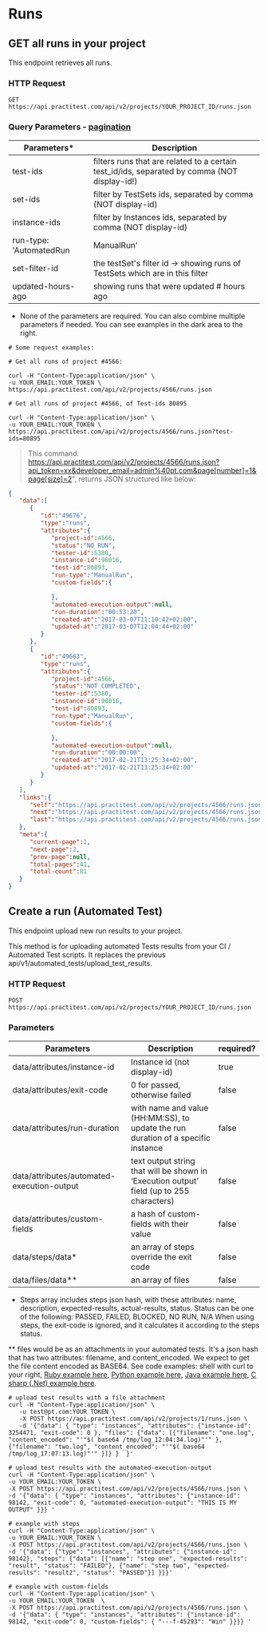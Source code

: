 # Runs

## GET all runs in your project

This endpoint retrieves all runs.

### HTTP Request

`GET https://api.practitest.com/api/v2/projects/YOUR_PROJECT_ID/runs.json`

### Query Parameters - [pagination](#pagination)

Parameters* | Description |
--------- | ------- |
test-ids | filters runs that are related to a certain test_id/ids, separated by comma (NOT display-id!) |
set-ids | filter by TestSets ids, separated by comma (NOT display-id) |
instance-ids | filter by Instances ids, separated by comma (NOT display-id) |
run-type: 'AutomatedRun |ManualRun' | filters run by Run Type: Automated or Manual  |
set-filter-id | the testSet's filter id -> showing runs of TestSets which are in this filter |
updated-hours-ago | showing runs that were updated # hours ago |


* None of the parameters are required. You can also combine multiple parameters if needed.
You can see examples in the dark area to the right.


```shell
# Some request examples:

# Get all runs of project #4566:

curl -H "Content-Type:application/json" \
-u YOUR_EMAIL:YOUR_TOKEN \
https://api.practitest.com/api/v2/projects/4566/runs.json

# Get all runs of project #4566, of Test-ids 80895

curl -H "Content-Type:application/json" \
-u YOUR_EMAIL:YOUR_TOKEN \
https://api.practitest.com/api/v2/projects/4566/runs.json?test-ids=80895

```

> This command: https://api.practitest.com/api/v2/projects/4566/runs.json?api_token=xx&developer_email=admin%40pt.com&page[number]=1&page[size]=2", returns JSON structured like below:

```json
{  
   "data":[  
      {  
         "id":"49676",
         "type":"runs",
         "attributes":{  
            "project-id":4566,
            "status":"NO RUN",
            "tester-id":5380,
            "instance-id":98016,
            "test-id":80893,
            "run-type":"ManualRun",
            "custom-fields":{  

            },
            "automated-execution-output":null,
            "run-duration":"00:53:20",
            "created-at":"2017-03-07T11:10:42+02:00",
            "updated-at":"2017-03-07T12:04:44+02:00"
         }
      },
      {  
         "id":"49663",
         "type":"runs",
         "attributes":{  
            "project-id":4566,
            "status":"NOT COMPLETED",
            "tester-id":5380,
            "instance-id":98016,
            "test-id":80893,
            "run-type":"ManualRun",
            "custom-fields":{  

            },
            "automated-execution-output":null,
            "run-duration":"00:00:00",
            "created-at":"2017-02-21T13:25:34+02:00",
            "updated-at":"2017-02-21T13:25:34+02:00"
         }
      }
   ],
   "links":{  
      "self":"https://api.practitest.com/api/v2/projects/4566/runs.json?api_token=xx&developer_email=pt%40gmail.com&page%5Bnumber%5D=1&page%5Bsize%5D=2",
      "next":"https://api.practitest.com/api/v2/projects/4566/runs.json?api_token=xx&developer_email=pt%40gmail.com&page%5Bnumber%5D=2&page%5Bsize%5D=2",
      "last":"https://api.practitest.com/api/v2/projects/4566/runs.json?api_token=xx&developer_email=pt%40gmail.com&page%5Bnumber%5D=41&page%5Bsize%5D=2"
   },
   "meta":{  
      "current-page":1,
      "next-page":2,
      "prev-page":null,
      "total-pages":41,
      "total-count":81
   }
}
```

## Create a run (Automated Test)

This endpoint upload new run results to your project.

<aside class="notice">This method is for uploading automated Tests results from your CI / Automated Test scripts. It replaces the previous api/v1/automated_tests/upload_test_results.</aside>

### HTTP Request

`POST https://api.practitest.com/api/v2/projects/YOUR_PROJECT_ID/runs.json`

### Parameters

Parameters | Description | required? |
--------- | ------- |------- |
data/attributes/instance-id | Instance id (not display-id) | true |
data/attributes/exit-code | 0 for passed, otherwise failed | false |
data/attributes/run-duration | with name and value (HH:MM:SS), to update the run duration of a specific instance | false |
data/attributes/automated-execution-output | text output string that will be shown in ‘Execution output’ field (up to 255 characters) | false |
data/attributes/custom-fields | a hash of custom-fields with their value | false |
data/steps/data* | an array of steps override the exit code | false |
data/files/data** | an array of files  | false |


* Steps array includes steps json hash, with these attributes: name, description, expected-results, actual-results, status.
Status can be one of the following: PASSED, FAILED, BLOCKED, NO RUN, N/A
When using steps, the exit-code is ignored, and it calculates it according to the steps status.

** files would be as an attachments in your automated tests. It's a json hash that has two attributes: filename, and content_encoded.
We expect to get the file content encoded as BASE64. See code examples: shell with curl to your right, <a href="https://github.com/PractiTest/pt-api-examples/blob/master/api.v2/ruby/runs.rb" target="blank">Ruby example here</a>, <a href="https://github.com/PractiTest/pt-api-examples/blob/master/api.v2/python/create_run_attachmnets.py" target="blank">Python example here</a>, <a href="https://github.com/PractiTest/pt-api-examples/blob/master/api.v2/java/src/main/java/com/practitest/examples/RunWithAttachments.java" target="blank">Java example here</a>, <a href="https://github.com/PractiTest/pt-api-examples/blob/master/api.v2/csharp/create_run_attachments.cs" target="blank">C sharp (.Net) example here</a>.

```shell
# upload test results with a file attachment
curl -H "Content-Type:application/json" \
   -u test@pt.com:YOUR TOKEN \
   -X POST https://api.practitest.com/api/v2/projects/1/runs.json \
   -d '{"data": { "type": "instances", "attributes": {"instance-id": 3254471, "exit-code": 0 }, "files": {"data": [{"filename": "one.log", "content_encoded": "'"$( base64 /tmp/log_12:04:34.log)"'" }, {"filename": "two.log", "content_encoded": "'"$( base64 /tmp/log_17:07:13.log)"'" }]} }  }'

# upload test results with the automated-execution-output
curl -H "Content-Type:application/json" \
-u YOUR_EMAIL:YOUR_TOKEN \
-X POST https://api.practitest.com/api/v2/projects/4566/runs.json \
-d '{"data": { "type": "instances", "attributes": {"instance-id": 98142, "exit-code": 0, "automated-execution-output": "THIS IS MY OUTPUT" }}} '

# example with steps
curl -H "Content-Type:application/json" \
-u YOUR_EMAIL:YOUR_TOKEN \
-X POST https://api.practitest.com/api/v2/projects/4566/runs.json \
-d '{"data": {"type": "instances", "attributes": {"instance-id": 98142}, "steps": {"data": [{"name": "step one", "expected-results": "result", "status": "FAILED"}, {"name": "step two", "expected-results": "result2", "status": "PASSED"}] }}}'

# example with custom-fields
curl -H "Content-Type:application/json" \
-u YOUR_EMAIL:YOUR_TOKEN  \
-X POST https://api.practitest.com/api/v2/projects/4566/runs.json \
-d '{"data": { "type": "instances", "attributes": {"instance-id": 98142, "exit-code": 0, "custom-fields": { "---f-45293": "Win" }}}} '
